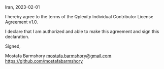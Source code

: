 Iran, 2023-02-01

I hereby agree to the terms of the Qplexity Individual Contributor License
Agreement v1.0.

I declare that I am authorized and able to make this agreement and sign this
declaration.

Signed,

Mostafa Barmshory mostafa.barmshory@gmail.com https://github.com/mostafabarmshory
